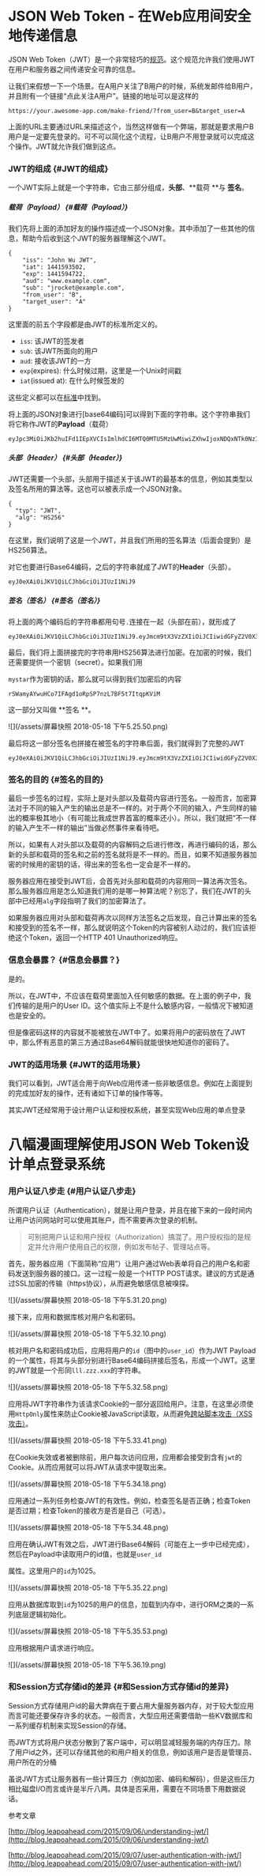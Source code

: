 # JSON Web Token - 在Web应用间安全地传递信息

JSON Web Token（JWT）是一个非常轻巧的[规范](https://tools.ietf.org/html/draft-ietf-oauth-json-web-token-32)。这个规范允许我们使用JWT在用户和服务器之间传递安全可靠的信息。

让我们来假想一下一个场景。在A用户关注了B用户的时候，系统发邮件给B用户，并且附有一个链接“点此关注A用户”。链接的地址可以是这样的

```
https://your.awesome-app.com/make-friend/?from_user=B&target_user=A
```

上面的URL主要通过URL来描述这个，当然这样做有一个弊端，那就是要求用户B用户是一定要先登录的。可不可以简化这个流程，让B用户不用登录就可以完成这个操作。JWT就允许我们做到这点。

### JWT的组成 {#JWT的组成}

一个JWT实际上就是一个字符串，它由三部分组成，**头部**、**载荷 **与 **签名**。

##### 载荷（Payload） {#载荷（Payload）}

我们先将上面的添加好友的操作描述成一个JSON对象。其中添加了一些其他的信息，帮助今后收到这个JWT的服务器理解这个JWT。

```
{
    "iss": "John Wu JWT",
    "iat": 1441593502,
    "exp": 1441594722,
    "aud": "www.example.com",
    "sub": "jrocket@example.com",
    "from_user": "B",
    "target_user": "A"
}
```

这里面的前五个字段都是由JWT的标准所定义的。

* `iss`: 该JWT的签发者
* `sub`: 该JWT所面向的用户
* `aud`: 接收该JWT的一方
* `exp`\(expires\): 什么时候过期，这里是一个Unix时间戳
* `iat`\(issued at\): 在什么时候签发的

这些定义都可以在[标准](https://tools.ietf.org/html/draft-ietf-oauth-json-web-token-32)中找到。

将上面的JSON对象进行\[base64编码\]可以得到下面的字符串。这个字符串我们将它称作JWT的**Payload**（载荷）

```
eyJpc3MiOiJKb2huIFd1IEpXVCIsImlhdCI6MTQ0MTU5MzUwMiwiZXhwIjoxNDQxNTk0NzIyLCJhdWQiOiJ3d3cuZXhhbXBsZS5jb20iLCJzdWIiOiJqcm9ja2V0QGV4YW1wbGUuY29tIiwiZnJvbV91c2VyIjoiQiIsInRhcmdldF91c2VyIjoiQSJ9
```

##### 头部（Header） {#头部（Header）}

JWT还需要一个头部，头部用于描述关于该JWT的最基本的信息，例如其类型以及签名所用的算法等。这也可以被表示成一个JSON对象。

```
{
  "typ": "JWT",
  "alg": "HS256"
}
```

在这里，我们说明了这是一个JWT，并且我们所用的签名算法（后面会提到）是HS256算法。

对它也要进行Base64编码，之后的字符串就成了JWT的**Header**（头部）。

```
eyJ0eXAiOiJKV1QiLCJhbGciOiJIUzI1NiJ9
```

##### 签名（签名） {#签名（签名）}

将上面的两个编码后的字符串都用句号`.`连接在一起（头部在前），就形成了

```
eyJ0eXAiOiJKV1QiLCJhbGciOiJIUzI1NiJ9.eyJmcm9tX3VzZXIiOiJCIiwidGFyZ2V0X3VzZXIiOiJBIn0
```

最后，我们将上面拼接完的字符串用HS256算法进行加密。在加密的时候，我们还需要提供一个密钥（secret）。如果我们用

`mystar`作为密钥的话，那么就可以得到我们加密后的内容

```
rSWamyAYwuHCo7IFAgd1oRpSP7nzL7BF5t7ItqpKViM
```

这一部分又叫做 **签名 **。

![](/assets/屏幕快照 2018-05-18 下午5.25.50.png)

最后将这一部分签名也拼接在被签名的字符串后面，我们就得到了完整的JWT

```
eyJ0eXAiOiJKV1QiLCJhbGciOiJIUzI1NiJ9.eyJmcm9tX3VzZXIiOiJCIiwidGFyZ2V0X3VzZXIiOiJBIn0.rSWamyAYwuHCo7IFAgd1oRpSP7nzL7BF5t7ItqpKViM
```

### 签名的目的 {#签名的目的}

最后一步签名的过程，实际上是对头部以及载荷内容进行签名。一般而言，加密算法对于不同的输入产生的输出总是不一样的。对于两个不同的输入，产生同样的输出的概率极其地小（有可能比我成世界首富的概率还小）。所以，我们就把“不一样的输入产生不一样的输出”当做必然事件来看待吧。

所以，如果有人对头部以及载荷的内容解码之后进行修改，再进行编码的话，那么新的头部和载荷的签名和之前的签名就将是不一样的。而且，如果不知道服务器加密的时候用的密钥的话，得出来的签名也一定会是不一样的。

服务器应用在接受到JWT后，会首先对头部和载荷的内容用同一算法再次签名。那么服务器应用是怎么知道我们用的是哪一种算法呢？别忘了，我们在JWT的头部中已经用`alg`字段指明了我们的加密算法了。

如果服务器应用对头部和载荷再次以同样方法签名之后发现，自己计算出来的签名和接受到的签名不一样，那么就说明这个Token的内容被别人动过的，我们应该拒绝这个Token，返回一个HTTP 401 Unauthorized响应。

### 信息会暴露？ {#信息会暴露？}

是的。

所以，在JWT中，不应该在载荷里面加入任何敏感的数据。在上面的例子中，我们传输的是用户的User ID。这个值实际上不是什么敏感内容，一般情况下被知道也是安全的。

但是像密码这样的内容就不能被放在JWT中了。如果将用户的密码放在了JWT中，那么怀有恶意的第三方通过Base64解码就能很快地知道你的密码了。

### JWT的适用场景 {#JWT的适用场景}

我们可以看到，JWT适合用于向Web应用传递一些非敏感信息。例如在上面提到的完成加好友的操作，还有诸如下订单的操作等等。

其实JWT还经常用于设计用户认证和授权系统，甚至实现Web应用的单点登录



# 八幅漫画理解使用JSON Web Token设计单点登录系统

### 用户认证八步走 {#用户认证八步走}

所谓用户认证（Authentication），就是让用户登录，并且在接下来的一段时间内让用户访问网站时可以使用其账户，而不需要再次登录的机制。

> 可别把用户认证和用户授权（Authorization）搞混了。用户授权指的是规定并允许用户使用自己的权限，例如发布帖子、管理站点等。

首先，服务器应用（下面简称“应用”）让用户通过Web表单将自己的用户名和密码发送到服务器的接口。这一过程一般是一个HTTP POST请求。建议的方式是通过SSL加密的传输（https协议），从而避免敏感信息被嗅探。

![](/assets/屏幕快照 2018-05-18 下午5.31.20.png)



接下来，应用和数据库核对用户名和密码。

![](/assets/屏幕快照 2018-05-18 下午5.32.10.png)

核对用户名和密码成功后，应用将用户的`id`（图中的`user_id`）作为JWT Payload的一个属性，将其与头部分别进行Base64编码拼接后签名，形成一个JWT。这里的JWT就是一个形同`lll.zzz.xxx`的字符串。

![](/assets/屏幕快照 2018-05-18 下午5.32.58.png)

应用将JWT字符串作为该请求Cookie的一部分返回给用户。注意，在这里必须使用`HttpOnly`属性来防止Cookie被JavaScript读取，从而避免[跨站脚本攻击（XSS攻击）](http://www.cnblogs.com/bangerlee/archive/2013/04/06/3002142.html)。

![](/assets/屏幕快照 2018-05-18 下午5.33.41.png)

在Cookie失效或者被删除前，用户每次访问应用，应用都会接受到含有`jwt`的Cookie。从而应用就可以将JWT从请求中提取出来。

![](/assets/屏幕快照 2018-05-18 下午5.34.18.png)

应用通过一系列任务检查JWT的有效性。例如，检查签名是否正确；检查Token是否过期；检查Token的接收方是否是自己（可选）。

![](/assets/屏幕快照 2018-05-18 下午5.34.48.png)

应用在确认JWT有效之后，JWT进行Base64解码（可能在上一步中已经完成），然后在Payload中读取用户的id值，也就是`user_id`

属性。这里用户的`id`为1025。

![](/assets/屏幕快照 2018-05-18 下午5.35.22.png)

应用从数据库取到`id`为1025的用户的信息，加载到内存中，进行ORM之类的一系列底层逻辑初始化。

![](/assets/屏幕快照 2018-05-18 下午5.35.53.png)

应用根据用户请求进行响应。

![](/assets/屏幕快照 2018-05-18 下午5.36.19.png)

### 和Session方式存储id的差异 {#和Session方式存储id的差异}

Session方式存储用户id的最大弊病在于要占用大量服务器内存，对于较大型应用而言可能还要保存许多的状态。一般而言，大型应用还需要借助一些KV数据库和一系列缓存机制来实现Session的存储。



而JWT方式将用户状态分散到了客户端中，可以明显减轻服务端的内存压力。除了用户id之外，还可以存储其他的和用户相关的信息，例如该用户是否是管理员、用户所在的分桶

虽说JWT方式让服务器有一些计算压力（例如加密、编码和解码），但是这些压力相比磁盘I/O而言或许是半斤八两。具体是否采用，需要在不同场景下用数据说话。

参考文章

[http://blog.leapoahead.com/2015/09/06/understanding-jwt/](http://blog.leapoahead.com/2015/09/06/understanding-jwt/)

[http://blog.leapoahead.com/2015/09/07/user-authentication-with-jwt/](http://blog.leapoahead.com/2015/09/07/user-authentication-with-jwt/)


